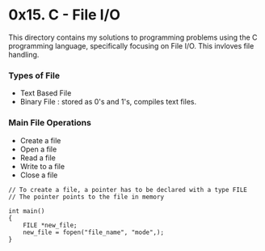 # 0x15. C - File I/O

This directory contains my solutions to programming problems using the C programming language, specifically focusing on File I/O. This invloves file handling.

### Types of File

- Text Based File
- Binary File : stored as 0's and 1's, compiles text files.

### Main File Operations

- Create a file
- Open a file
- Read a file
- Write to a file
- Close a file

```
// To create a file, a pointer has to be declared with a type FILE
// The pointer points to the file in memory

int main()
{
	FILE *new_file;
	new_file = fopen("file_name", "mode",);
}
```

